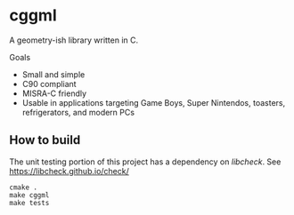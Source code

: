 # cggml

A geometry-ish library written in C.

Goals
- Small and simple
- C90 compliant
- MISRA-C friendly
- Usable in applications targeting Game Boys, Super Nintendos, toasters, refrigerators, and modern PCs

## How to build
The unit testing portion of this project has a dependency on *libcheck*.
See https://libcheck.github.io/check/

`cmake .` \
`make cggml` \
`make tests`
